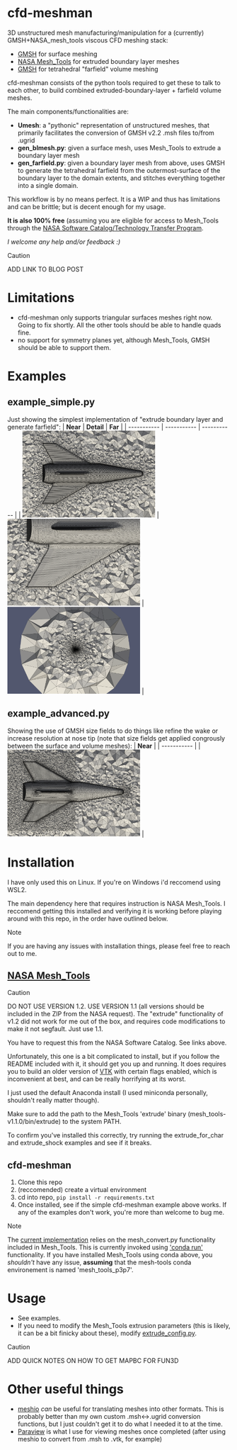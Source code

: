 # cfd-meshman
3D unstructured mesh manufacturing/manipulation for a (currently) GMSH+NASA_mesh_tools viscous CFD meshing stack:
- [GMSH](https://gmsh.info/) for surface meshing
- [NASA Mesh_Tools](https://software.nasa.gov/software/MSC-26648-1) for extruded boundary layer meshes
- [GMSH](https://gmsh.info/) for tetrahedral "farfield" volume meshing

cfd-meshman consists of the python tools required to get these to talk to each other, to build combined extruded-boundary-layer + farfield volume meshes. 

The main components/functionalities are:
- **Umesh**: a "pythonic" representation of unstructured meshes, that primarily facilitates the conversion of GMSH v2.2 .msh files to/from .ugrid
- **gen_blmesh.py**: given a surface mesh, uses Mesh_Tools to extrude a boundary layer mesh
- **gen_farfield.py**: given a boundary layer mesh from above, uses GMSH to generate the tetrahedral farfield from the outermost-surface of the boundary layer to the domain extents, and stitches everything together into a single domain.

This workflow is by no means perfect. It is a WIP and thus has limitations and can be brittle; but is decent enough for my usage. 

**It is also 100% free** (assuming you are eligible for access to Mesh_Tools through the [NASA Software Catalog/Technology Transfer Program](https://software.nasa.gov/). 

_I welcome any help and/or feedback :)_

> [!CAUTION]
> ADD LINK TO BLOG POST


# Limitations
- cfd-meshman only supports triangular surfaces meshes right now. Going to fix shortly. All the other tools should be able to handle quads fine.
- no support for symmetry planes yet, although Mesh_Tools, GMSH should be able to support them.


# Examples

## example_simple.py
Just showing the simplest implementation of "extrude boundary layer and generate farfield":
| **Near** | **Detail** | **Far** |
| ----------- | ----------- | ----------- |
| [<img src="resource/example_simple_1.png" width=300>](https://github.com/elliottmckee/cfd-meshman/blob/main/resource/example_simple_1.png?raw=true) | [<img src="resource/example_simple_2.png" width=300>](https://github.com/elliottmckee/cfd-meshman/blob/main/resource/example_simple_2.png?raw=true) | [<img src="resource/example_simple_3.png" width=300>](https://github.com/elliottmckee/cfd-meshman/blob/main/resource/example_simple_3.png?raw=true) |

## example_advanced.py
Showing the use of GMSH size fields to do things like refine the wake or increase resolution at nose tip (note that size fields get applied congrously between the surface and volume meshes):
| **Near** |
| ----------- |
| [<img src="resource/example_advanced_1.png" width=300>](https://github.com/elliottmckee/cfd-meshman/blob/main/resource/example_advanced_1.png?raw=true) | 








# Installation
I have only used this on Linux. If you're on Windows i'd reccomend using WSL2.

The main dependency here that requires instruction is NASA Mesh_Tools. I reccomend getting this installed and verifying it is working before playing around with this repo, in the order have outlined below.

> [!NOTE]
> If you are having any issues with installation things, please feel free to reach out to me.


## [NASA Mesh_Tools](https://software.nasa.gov/software/MSC-26648-1)

> [!CAUTION]
> DO NOT USE VERSION 1.2. USE VERSION 1.1 (all versions should be included in the ZIP from the NASA request). The "extrude" functionality of v1.2 did not work for me out of the box, and requires code modifications to make it not segfault. Just use 1.1.

You have to request this from the NASA Software Catalog. See links above.

Unfortunately, this one is a bit complicated to install, but if you follow the README included with it, it should get you up and running. It does requires you to build an older version of [VTK](https://docs.vtk.org/en/latest/build_instructions/index.html) with certain flags enabled, which is inconvenient at best, and can be really horrifying at its worst. 

I just used the default Anaconda install (I used miniconda personally, shouldn't really matter though). 

Make sure to add the path to the Mesh_Tools 'extrude' binary (mesh_tools-v1.1.0/bin/extrude) to the system PATH.

To confirm you've installed this correctly, try running the extrude_for_char and extrude_shock examples and see if it breaks.


## cfd-meshman
1. Clone this repo
2. (reccomended) create a virtual environment
3. cd into repo, `pip install -r requirements.txt`
4. Once installed, see if the simple cfd-meshman example above works. If any of the examples don't work, you're more than welcome to bug me.

> [!NOTE]
> The [current implementation](https://github.com/elliottmckee/cfd-meshman/blob/main/src/gen_blmesh.py) relies on the mesh_convert.py functionality included in Mesh_Tools. This is currently invoked using ['conda run'](https://docs.conda.io/projects/conda/en/latest/commands/run.html) functionality. If you have installed Mesh_Tools using conda above, you _shouldn't_ have any issue, **assuming** that the mesh-tools conda environement is named 'mesh_tools_p3p7'.


# Usage
- See examples. 
- If you need to modify the Mesh_Tools extrusion parameters (this is likely, it can be a bit finicky about these), modify [extrude_config.py](https://github.com/elliottmckee/cfd-meshman/blob/main/src/extrude_config.py).

> [!CAUTION]
> ADD QUICK NOTES ON HOW TO GET MAPBC FOR FUN3D

# Other useful things
- [meshio](https://github.com/nschloe/meshio) _can_ be useful for translating meshes into other formats. This is probably better than my own custom .msh<->.ugrid conversion functions, but I just couldn't get it to do what I needed it to at the time.
- [Paraview](https://www.paraview.org/) is what I use for viewing meshes once completed (after using meshio to convert from .msh to .vtk, for example)









